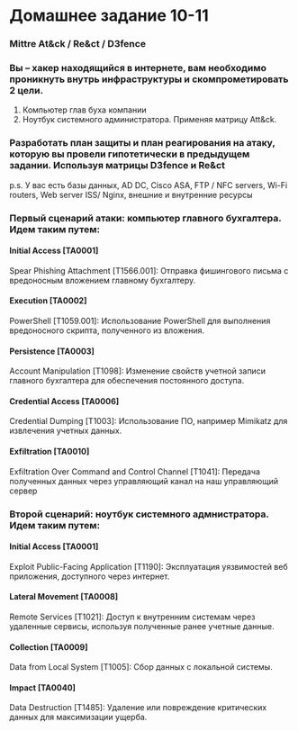 # Домашнее задание 10-11  
### Mittre At&ck / Re&ct / D3fence  
### Вы – хакер находящийся в интернете, вам необходимо проникнуть внутрь инфраструктуры и скомпрометировать 2 цели.    
1) Компьютер глав буха компании  
2) Ноутбук системного администратора. Применяя матрицу Att&ck.  
### Разработать план защиты и план реагирования на атаку, которую вы провели гипотетически в предыдущем задании. Используя матрицы D3fence и Re&ct  
p.s. У вас есть базы данных, AD DC, Cisco ASA, FTP / NFC servers, Wi-Fi routers, Web server ISS/ Nginx, внешние и внутренние ресурсы  

### Первый сценарий атаки: компьютер главного бухгалтера. Идем таким путем:  

#### Initial Access [TA0001]  

Spear Phishing Attachment [T1566.001]: Отправка фишингового письма с вредоносным вложением главному бухгалтеру.  

#### Execution [TA0002]  

PowerShell [T1059.001]: Использование PowerShell для выполнения вредоносного скрипта, полученного из вложения.  

#### Persistence [TA0003]  

Account Manipulation [T1098]: Изменение свойств учетной записи главного бухгалтера для обеспечения постоянного доступа.  

#### Credential Access [TA0006]  

Credential Dumping [T1003]: Использование ПО, например Mimikatz для извлечения учетных данных.  

#### Exfiltration [TA0010]  

Exfiltration Over Command and Control Channel [T1041]: Передача полученных данных через управляющий канал на наш управляющий сервер  


### Второй сценарий: ноутбук системного адмнистратора. Идем таким путем:   

#### Initial Access [TA0001]  

Exploit Public-Facing Application [T1190]: Эксплуатация уязвимостей веб приложения, доступного через интернет.  

#### Lateral Movement [TA0008]  

Remote Services [T1021]: Доступ к внутренним системам через удаленные сервисы, используя полученные ранее учетные данные.  

#### Collection [TA0009]  

Data from Local System [T1005]: Сбор данных с локальной системы.  

#### Impact [TA0040]  

Data Destruction [T1485]: Удаление или повреждение критических данных для максимизации ущерба.  

